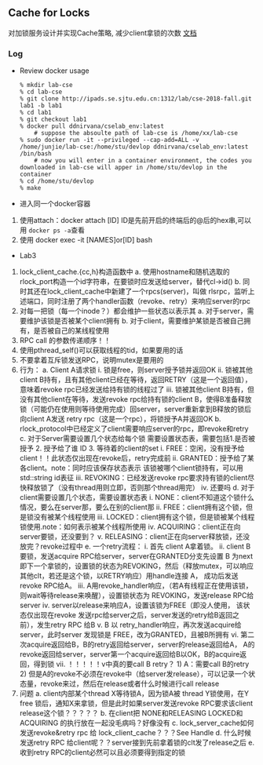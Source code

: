## Cache for Locks  
对加锁服务设计并实现Cache策略, 减少client拿锁的次数
[文档](https://ipads.se.sjtu.edu.cn/courses/cse/labs/Lab3.html)

### Log
* Review docker usage
    ```
    % mkdir lab-cse 
    % cd lab-cse
    % git clone http://ipads.se.sjtu.edu.cn:1312/lab/cse-2018-fall.git lab1 -b lab1 
    % cd lab1 
    % git checkout lab1 
    % docker pull ddnirvana/cselab_env:latest 
        # suppose the absoulte path of lab-cse is /home/xx/lab-cse 
    % sudo docker run -it --privileged --cap-add=ALL -v /home/junjie/lab-cse:/home/stu/devlop ddnirvana/cselab_env:latest /bin/bash 
        # now you will enter in a container environment, the codes you downloaded in lab-cse will apper in /home/stu/devlop in the container 
    % cd /home/stu/devlop 
    % make
    ```
* 进入同一个docker容器
1. 使用attach：docker attach [ID]
ID是先前开启的终端后的@后的hex串,可以用 `docker ps -a`查看
2. 使用 docker exec -it [NAMES]or[ID] bash

* Lab3
1. lock_client_cache.{cc,h}构造函数中
    a. 使用hostname和随机选取的rlock_port构造一个id字符串，在要锁时应发送给server，替代cl->id()
    b. 同时其还在lock_client_cache中新建了一个rpcs(server)，叫做 rlsrpc，监听上述端口，同时注册了两个handler函数（revoke、retry）来响应server的rpc
2. 对每一把锁（每一个inode？）都会维护一些状态以表示其
    a. 对于server，需要维护该锁是否被某个client拥有
    b. 对于client，需要维护某锁是否被自己拥有，是否被自己的某线程使用
3. RPC call 的参数传递顺序！！
4. 使用pthread_self()可以获取线程的tid，如果要用的话
5. 不要拿着互斥锁发送RPC，说明mutex是要用的
6. 行为：
    a. Client A请求锁
        i. 锁是free，则server授予锁并返回OK
        ii. 锁被其他client B持有，且有其他client已经在等待，返回RETRY（这是一个返回值），意味着revoke rpc已经发送给持有锁的线程过了
        iii. 锁被其他client B持有，但没有其他client在等待，发送revoke rpc给持有锁的client B，使得B准备释放锁（可能仍在使用则等待使用完成）回server，server重新拿到B释放的锁后向client A发送 retry rpc（这是一个rpc），将锁授予A并返回OK
    b. rlock_protocol中已经定义了client需要响应server的rpc，即revoke和retry
    c. 对于Server需要设置几个状态给每个锁
    需要设置状态表，需要包括1.是否被授予  2. 授予给了谁 ID  3. 等待着的client的set
        i. FREE：空闲，没有授予给client！！此状态仅出现在revoke后，retry完成前
        ii. GRANTED：授予给了某各client。note：同时应该保存状态表示 该锁被哪个client锁持有，可以用std::string id表征
        iii. REVOKING：已经发送revoke rpc要求持有锁的client尽快释放锁了（没有thread用则立即，否则那个thread用完）
        iv. 还要吗
    d. 对于client需要设置几个状态，需要设置状态表
        i. NONE：client不知道这个锁什么情况，要么在server那，要么在别的client那
        ii. FREE：client拥有这个锁，但是锁没有被某个线程使用
        iii. LOCKED：client拥有这个锁，但是锁被某个线程锁使用.note：如何表示被某个线程所使用
        iv. ACQUIRING：client正在向server要锁，还没要到？
        v. RELEASING：client正在向server释放锁，还没放完？revoke过程中
    e. 一个retry流程：
        i. 首先 client A拿着锁。
        ii. client B要锁，发送acquire RPC给server，server在GRANTED分支先设置 B 为next即下一个拿锁的，设置锁的状态为REVOKING，然后（释放mutex，可以响应其他clt，若还是这个锁，以RETRY响应）用handle连接 A， 成功后发送revoke RPC给A。
        iii. A用revoke_handler响应，（若A有线程正在使用该锁，则wait等待release来唤醒），设置锁状态为 REVOKING，发送release RPC给server
        iv. server以release来响应A，设置该锁为FREE（即没人使用，  该状态仅出现在revoke 发送rpc给server之后，server发送的retry给B返回之前），发生retry RPC 给B
        v. B 以 retry_handler响应，再次发送acquire给server，此时server 发现锁是 FREE，改为GRANTED，且被B所拥有
        vi. 第二次acquire返回给B，B的retry返回给server，server的release返回给A， A的revoke返回给server，server第一个acquire返回给B以OK，B的acquire返回，得到锁
        vii. ！！！！！v中真的要call B retry？
            1) A：需要call B的retry
            2) 但是A的revoke不必须在revoke中（给server发release），可以记录一个状态量，revoke来过，然后在release或者什么时候进行call release
7. 问题
    a. client内部某个thread X等待锁A，因为锁A被 thread Y锁使用，在Y free 锁后，通知X来拿锁，但是此时如果server发送revoke RPC要求该client release这个锁？？？？？
    b. 在client把 NONE和RELEASING    LOCKED和ACQUIRING  的执行放在一起没毛病吗？好像没有
    c. lock_server_cache如何发送revoke&retry rpc 给 lock_client_cache？？？See Handle
    d. 什么时候发送retry RPC 给client呢？？server接到先前拿着锁的clt发了release之后
    e. 收到retry RPC的client必然可以且必须要得到指定的锁

